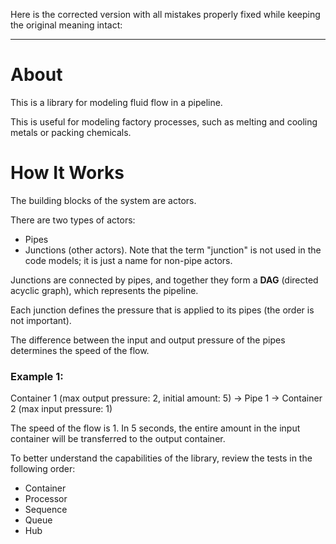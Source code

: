 Here is the corrected version with all mistakes properly fixed while keeping the original meaning intact:

---

# About

This is a library for modeling fluid flow in a pipeline.

This is useful for modeling factory processes, such as melting and cooling metals or packing chemicals.

# How It Works

The building blocks of the system are actors.

There are two types of actors:
- Pipes
- Junctions (other actors). Note that the term "junction" is not used in the code models; it is just a name for non-pipe actors.

Junctions are connected by pipes, and together they form a **DAG** (directed acyclic graph), which represents the pipeline.

Each junction defines the pressure that is applied to its pipes (the order is not important).

The difference between the input and output pressure of the pipes determines the speed of the flow.

### Example 1:
Container 1 (max output pressure: 2, initial amount: 5) → Pipe 1 → Container 2 (max input pressure: 1)

The speed of the flow is 1. In 5 seconds, the entire amount in the input container will be transferred to the output container.

To better understand the capabilities of the library, review the tests in the following order:
- Container
- Processor
- Sequence
- Queue
- Hub
